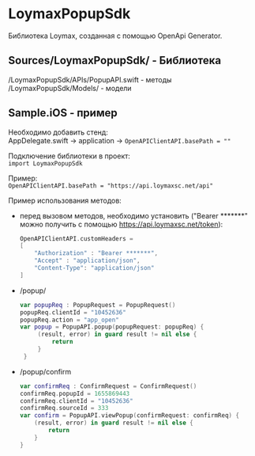 # LoymaxPopupSdk

Библиотека Loymax, созданная с помощью OpenApi Generator.

## Sources/LoymaxPopupSdk/ - Библиотека  
/LoymaxPopupSdk/APIs/PopupAPI.swift - методы  
/LoymaxPopupSdk/Models/ - модели  


## Sample.iOS - пример

Необходимо добавить cтенд:  
AppDelegate.swift -> application -> `OpenAPIClientAPI.basePath = ""`  

Подключение библиотеки в проект:  
`import LoymaxPopupSdk`  

Пример:  
`OpenAPIClientAPI.basePath = "https://api.loymaxsc.net/api"`  

Пример использования методов:
* перед вызовом методов, необходимо установить ("Bearer *******" можно получить с помощью https://api.loymaxsc.net/token):
   ```swift
   OpenAPIClientAPI.customHeaders =
   [
       "Authorization" : "Bearer *******",
       "Accept" : "application/json",
       "Content-Type": "application/json"
   ]
* /popup/
   ```swift
   var popupReq : PopupRequest = PopupRequest()
   popupReq.clientId = "10452636"
   popupReq.action = "app_open"
   var popup = PopupAPI.popup(popupRequest: popupReq) {
        (result, error) in guard result != nil else {
            return
        }
    }
* /popup/confirm
    ```swift
    var confirmReq : ConfirmRequest = ConfirmRequest()
    confirmReq.popupId = 1655869443
    confirmReq.clientId = "10452636"
    confirmReq.sourceId = 333
    var confirm = PopupAPI.viewPopup(confirmRequest: confirmReq) {
        (result, error) in guard result != nil else {
            return
        }
    }
    ```  
